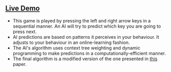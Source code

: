 ## [Live Demo]( http://mind-reader.s3-website.us-east-2.amazonaws.com)

* This game is played by pressing the left and right arrow keys in a sequential manner. An AI will try to predict which key you are going to press next.
* AI predictions are based on patterns it perceives in your behaviour. It adjusts to your behaviour in an online-learning fashion.
* The AI's algorithm uses context tree weighting and dynamic programming to make predictions in a computationally-efficient manner.
* The final algorithm is a modified version of the one presented in [this](https://link.springer.com/article/10.1023/A:1007396710653) paper.
